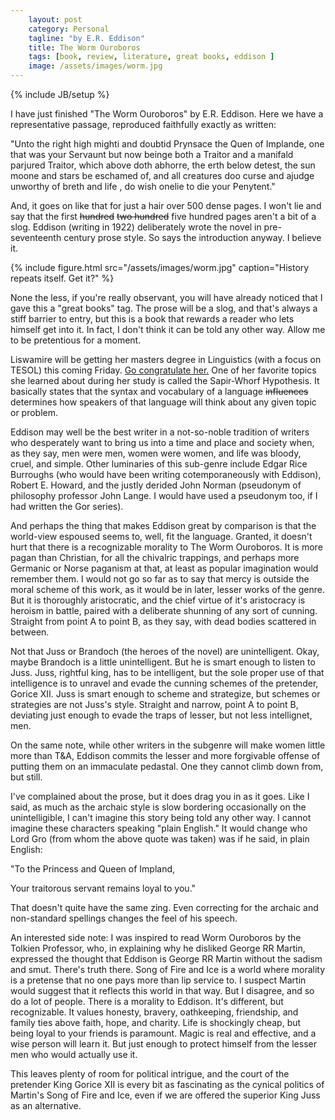 ```yaml
---
    layout: post
    category: Personal 
    tagline: "by E.R. Eddison"
    title: The Worm Ouroboros
    tags: [book, review, literature, great books, eddison ]
    image: /assets/images/worm.jpg
---
```

{% include JB/setup %}

I have just finished "The Worm Ouroboros" by E.R. Eddison. Here we have a representative passage, reproduced faithfully exactly as written: 

"Unto the right high mighti and doubtid Prynsace the Quen of Implande, one that was your Servaunt but now beinge both a Traitor and a manifald parjured Traitor, which above doth abhorre, the erth below detest, the sun moone and stars be eschamed of, and all creatures doo curse and ajudge unworthy of breth and life , do wish onelie to die your Penytent."


<!-- more -->


And, it goes on like that for just a hair over 500 dense pages. I won't lie and say that the first <strike>hundred</strike> <strike>two hundred</strike> five hundred pages aren't a bit of a slog. Eddison (writing in 1922) deliberately wrote the novel in pre-seventeenth century prose style. So says the introduction anyway. I believe it. 

{% include figure.html src="/assets/images/worm.jpg" caption="History repeats itself. Get it?"  %}


None the less, if you're really observant, you will have already noticed that I gave this a "great books" tag. The prose will be a slog, and that's always a stiff barrier to entry, but this is a book that rewards a reader who lets himself get into it. In fact, I don't think it can be told any other way. Allow me to be pretentious for a moment.

Liswamire will be getting her masters degree in Linguistics (with a focus on TESOL) this coming Friday. [Go congratulate her.](http://amberrollins.com) One of her favorite topics she learned about during her study is called the Sapir-Whorf Hypothesis. It basically states that the syntax and vocabulary of a language <strike>influences</strike> determines how speakers of that language will think about any given topic or problem. 

Eddison may well be the best writer in a not-so-noble tradition of writers who desperately want to bring us into a time and place and society when, as they say, men were men, women were women, and life was bloody, cruel, and simple. Other luminaries of this sub-genre include Edgar Rice Burroughs (who would have been writing cotemporaneously with Eddison), Robert E. Howard, and the justly derided John Norman (pseudonym of philosophy professor John Lange. I would have used a pseudonym too, if I had written the Gor series). 

And perhaps the thing that makes Eddison great by comparison is that the world-view espoused seems to, well, fit the language. Granted, it doesn't hurt that there is a recognizable morality to The Worm Ouroboros. It is more pagan than Christian, for all the chivalric trappings, and perhaps more Germanic or Norse paganism at that, at least as popular imagination would remember them. I would not go so far as to say that mercy is outside the moral scheme of this work, as it would be in later, lesser works of the genre. But it is thoroughly aristocratic, and the chief virtue of it's aristocracy is heroism in battle, paired with a deliberate shunning of any sort of cunning. Straight from point A to point B, as they say, with dead bodies scattered in between. 

Not that Juss or Brandoch (the heroes of the novel) are unintelligent. Okay, maybe Brandoch is a little unintelligent. But he is smart enough to listen to Juss. Juss, rightful king, has to be intelligent, but the sole proper use of that intelligence is to unravel and evade the cunning schemes of the pretender, Gorice XII. Juss is smart enough to scheme and strategize, but schemes or strategies are not Juss's style. Straight and narrow, point A to point B, deviating just enough to evade the traps of lesser, but not less intellignet, men. 

On the same note, while other writers in the subgenre will make women little more than T&A, Eddison commits the lesser and more forgivable offense of putting them on an immaculate pedastal. One they cannot climb down from, but still.  

I've complained about the prose, but it does drag you in as it goes. Like I said, as much as the archaic style is slow bordering occasionally on the unintelligible, I can't imagine this story being told any other way. I cannot imagine these characters speaking "plain English." It would change who Lord Gro (from whom the above quote was taken) was if he said, in plain English:

"To the Princess and Queen of Impland,

Your traitorous servant remains loyal to you." 

That doesn't quite have the same zing. Even correcting for the archaic and non-standard spellings changes the feel of his speech. 

An interested side note: I was inspired to read Worm Ouroboros by the Tolkien Professor, who, in explaining why he disliked George RR Martin, expressed the thought that Eddison is George RR Martin without the sadism and smut. There's truth there. Song of Fire and Ice is a world where morality is a pretense that no one pays more than lip service to. I suspect Martin would suggest that it reflects this world in that way. But I disagree, and so do a lot of people. There is a morality to Eddison. It's different, but recognizable. It values honesty, bravery, oathkeeping, friendship, and family ties above faith, hope, and charity. Life is shockingly cheap, but being loyal to your friends is paramount. Magic is real and effective, and a wise person will learn it. But just enough to protect himself from the lesser men who would actually use it.

This leaves plenty of room for political intrigue, and the court of the pretender King Gorice XII is every bit as fascinating as the cynical politics of Martin's Song of Fire and Ice, even if we are offered the superior King Juss as an alternative. 






